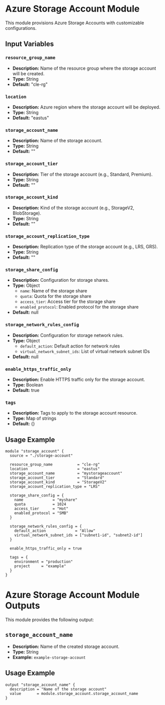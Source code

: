 # Azure Storage Account Module

This module provisions Azure Storage Accounts with customizable configurations.

## Input Variables

### `resource_group_name`

- **Description:** Name of the resource group where the storage account will be created.
- **Type:** String
- **Default:** "cle-rg"

### `location`

- **Description:** Azure region where the storage account will be deployed.
- **Type:** String
- **Default:** "eastus"

### `storage_account_name`

- **Description:** Name of the storage account.
- **Type:** String
- **Default:** ""

### `storage_account_tier`

- **Description:** Tier of the storage account (e.g., Standard, Premium).
- **Type:** String
- **Default:** ""

### `storage_account_kind`

- **Description:** Kind of the storage account (e.g., StorageV2, BlobStorage).
- **Type:** String
- **Default:** ""

### `storage_account_replication_type`

- **Description:** Replication type of the storage account (e.g., LRS, GRS).
- **Type:** String
- **Default:** ""

### `storage_share_config`

- **Description:** Configuration for storage shares.
- **Type:** Object
  - `name`: Name of the storage share
  - `quota`: Quota for the storage share
  - `access_tier`: Access tier for the storage share
  - `enabled_protocol`: Enabled protocol for the storage share
- **Default:** null

### `storage_network_rules_config`

- **Description:** Configuration for storage network rules.
- **Type:** Object
  - `default_action`: Default action for network rules
  - `virtual_network_subnet_ids`: List of virtual network subnet IDs
- **Default:** null

### `enable_https_traffic_only`

- **Description:** Enable HTTPS traffic only for the storage account.
- **Type:** Boolean
- **Default:** true

### `tags`

- **Description:** Tags to apply to the storage account resource.
- **Type:** Map of strings
- **Default:** {}

## Usage Example

```hcl
module "storage_account" {
  source = "./storage-account"
  
  resource_group_name           = "cle-rg"
  location                      = "eastus"
  storage_account_name          = "mystorageaccount"
  storage_account_tier          = "Standard"
  storage_account_kind          = "StorageV2"
  storage_account_replication_type = "LRS"
  
  storage_share_config = {
    name             = "myshare"
    quota            = 1024
    access_tier      = "Hot"
    enabled_protocol = "SMB"
  }
  
  storage_network_rules_config = {
    default_action             = "Allow"
    virtual_network_subnet_ids = ["subnet1-id", "subnet2-id"]
  }
  
  enable_https_traffic_only = true
  
  tags = {
    environment = "production"
    project     = "example"
  }
}
```

# Azure Storage Account Module Outputs

This module provides the following output:

## `storage_account_name`

- **Description:** Name of the created storage account.
- **Type:** String
- **Example:** `example-storage-account`

## Usage Example

```hcl
output "storage_account_name" {
  description = "Name of the storage account"
  value       = module.storage_account.storage_account_name
}

